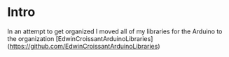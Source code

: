 # Intro

In an attempt to get organized I moved all of my libraries for the Arduino to the organization [EdwinCroissantArduinoLibraries] (https://github.com/EdwinCroissantArduinoLibraries)
